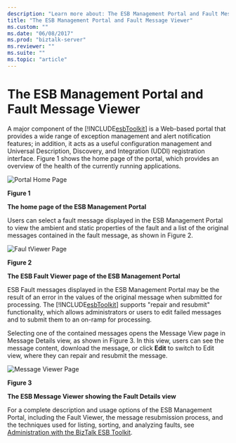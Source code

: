 ```yaml
---
description: "Learn more about: The ESB Management Portal and Fault Message Viewer"
title: "The ESB Management Portal and Fault Message Viewer"
ms.custom: ""
ms.date: "06/08/2017"
ms.prod: "biztalk-server"
ms.reviewer: ""
ms.suite: ""
ms.topic: "article"
---
```

# The ESB Management Portal and Fault Message Viewer
A major component of the [!INCLUDE[esbToolkit](../includes/esbtoolkit-md.md)] is a Web-based portal that provides a wide range of exception management and alert notification features; in addition, it acts as a useful configuration management and Universal Description, Discovery, and Integration (UDDI) registration interface. Figure 1 shows the home page of the portal, which provides an overview of the health of the currently running applications.  
  
 ![Portal Home Page](../esb-toolkit/media/portalhomepage.gif "PortalHomePage")  
  
 **Figure 1**  
  
 **The home page of the ESB Management Portal**  
  
 Users can select a fault message displayed in the ESB Management Portal to view the ambient and static properties of the fault and a list of the original messages contained in the fault message, as shown in Figure 2.  
  
 ![Faul tViewer Page](../esb-toolkit/media/ch4-faultviewerpage.gif "Ch4-FaultViewerPage")  
  
 **Figure 2**  
  
 **The ESB Fault Viewer page of the ESB Management Portal**  
  
 ESB Fault messages displayed in the ESB Management Portal may be the result of an error in the values of the original message when submitted for processing. The [!INCLUDE[esbToolkit](../includes/esbtoolkit-md.md)] supports "repair and resubmit" functionality, which allows administrators or users to edit failed messages and to submit them to an on-ramp for processing.  
  
 Selecting one of the contained messages opens the Message View page in Message Details view, as shown in Figure 3. In this view, users can see the message content, download the message, or click **Edit** to switch to Edit view, where they can repair and resubmit the message.  
  
 ![Message Viewer Page](../esb-toolkit/media/ch4-messageviewerpage.gif "Ch4-MessageViewerPage")  
  
 **Figure 3**  
  
 **The ESB Message Viewer showing the Fault Details view**  
  
 For a complete description and usage options of the ESB Management Portal, including the Fault Viewer, the message resubmission process, and the techniques used for listing, sorting, and analyzing faults, see [Administration with the BizTalk ESB Toolkit](../esb-toolkit/administration-with-the-biztalk-esb-toolkit.md).
